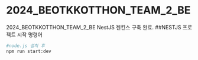 # 2024_BEOTKKOTTHON_TEAM_2_BE
2024_BEOTKKOTTHON_TEAM_2_BE
NestJS 젠킨스 구축 완료.
##NESTJS 프로젝트 시작 명령어
```bash
#node.js 설치 후
npm run start:dev
```
